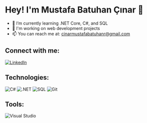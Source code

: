 # Hey! I'm Mustafa Batuhan Çınar 👋

- 🌱 I’m currently learning .NET Core, C#, and SQL
- 💼 I'm working on web development projects
- 📫 You can reach me at: cinarmustafabatuhanr@gmail.com

## Connect with me:
[![LinkedIn](https://img.shields.io/badge/LinkedIn-blue?style=flat&logo=linkedin)](https://www.linkedin.com/in/mustafabatuhancinar/)

## Technologies:
![C#](https://img.shields.io/badge/C#-purple?style=flat&logo=csharp)
![.NET](https://img.shields.io/badge/.NET-purple?style=flat&logo=dotnet)
![SQL](https://img.shields.io/badge/SQL-navyblue?style=flat&logo=postgresql)
![Git](https://img.shields.io/badge/Git-black?style=flat&logo=git)

## Tools:
![Visual Studio](https://img.shields.io/badge/Visual%20Studio-purple?style=flat&logo=visualstudio)
